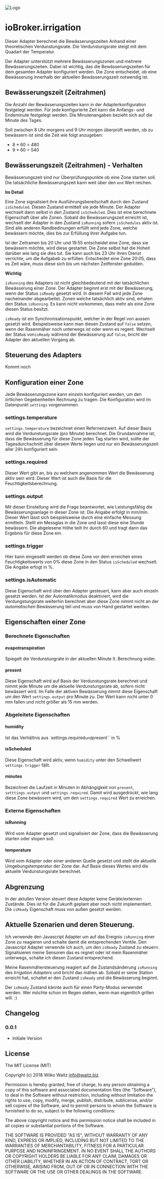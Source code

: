 ![Logo](admin/irrigation.png)
# ioBroker.irrigation
Dieser Adapter berechnet die Bewässerungszeiten Anhand einer theoretischen Verdunstungsrate. Die Verdunstungsrate steigt 
mit dem Quadart der Temperatur. 

Der Adapter unterstützt mehrere Bewässerungszonen und mehrere Bewässerungszeiten. Dabei ist wichtig, das die Bewässerungszeiten
für dem gesamten Adapter konfiguriert werden. Die Zone entscheidet, ob eine Bewässerung innerhalb der aktuellen Bewässerungszeit
notwendig ist.

## Bewässerungszeit (Zeitrahmen)
Die Anzahl der Bewässerungszeiten kann in der Adapterkonfiguration festgelegt werden. Für jede konfigurierte Zeit kann 
die Anfangs- und Endeminute festgelegt werden. Die Minutenangaben bezieht sich auf die Minute des Tages. 

Soll zwischen 8 Uhr morgens und 9 Uhr morgen überprüft werden, ob zu bewässern ist sind die Zeit wie folgt anzugeben:

* 8 * 60 = 480
* 9 * 60 = 540

## Bewässerungszeit (Zeitrahmen) - Verhalten
Bewässerungszeit sind nur Überprüfungspunkte ob eine Zone starten soll. Die tatsächliche Bewässerungszeit 
kann weit über den ``end`` Wert reichen. 

**Im Detail**

Eine Zone signalisiert ihre Ausführungsbereitschaft durch den Zustand ```isScheduled```. Diesen Zustand
ermittelt sie jede Minute. Der Adapter wechselt dann selbst in den Zustand ``isScheduled``. Dies ist eine berechnete 
Eigenschaft über alle Zonen. Sobald die Bewässerungszeit erreicht ist, wechselt der Adapter in den Zustand ```isRunning``` 
sofern ``isSchedules`` aktiv ist. Sind alle anderen Randbedinungen erfüllt wird jede Zone, welche bewässern möchte,
dies bis zur Erfüllung ihrer Aufgabe tun.

Ist der Zeitramen bis 20 Uhr und 19:55 entscheidet eine Zone, dass sie bewässern möchte, wird diese gestartet. Die Zone
selbst hat die Hoheit darüber wie lang sie dies tut. Sie kann auch bis 23 Uhr ihren Dienst verrichte, um die Aufgabeb zu
erfüllen. Entscheidet eine Zone 20:05, dass es Zeit wäre, muss diese sich bis um nächsten Zeitfenster gedulden.
 
**Wichtig**

``isRunning`` des Adapters ist nicht gleichbedeutend mit der tatsächlichen Bewässerung einer Zone. Der Adapter beginnt erst
mit der Bewässerung, wenn der Status ``isReady`` gesetzt wird. In diesem Fall wird jede Zone nacheinander abgearbeitet. Zonen
welche tatsächlich aktiv sind, erhaten den Status ``isRunning``. Es kann nicht vorkommen, dass mehr als eine Zone diesen Status 
besitzt.

``isReady`` ist ein Synchronisationspunkt, welcher in der Regel von aussen gesetzt wird. Beispielsweise kann man diesen 
Zustand auf ``false`` setzen, wenn der Rasenmäher noch unterwegs ist oder wenn es regent. Wechselt der Status von``isReady``
während der Bewässerung auf ``false``, bricht der Adapter den aktuellen Vorgang ab.

## Steuerung des Adapters
Kommt noch

## Konfiguration einer Zone
Jede Bewässerungszone kann einzeln konfiguriert werden, um den örtlichen Gegebenheiten Rechnung zu tragen. Die Konfiguration 
wird im Datenpunkt ``settings`` vorgenommen.

### settings.temperature
``settings.temperature`` bezeichnet einen Refernenzwert. Auf dieser Basis wird die Verdunstungsrate (pro Minute) berechnet. Die 
Grundannahme ist, dass die Bewässerung für diese Zone jeden Tag starten wird, sollte der Tagesdurchschnitt über diesem 
Werte liegen und nur ein Bewässerungszeit aller 24h konfiguriert sein.

### settings.required
Dieser Wert gibt an, bis zu welchem angenommen Wert die Bewässerung aktiv sein wird. Dieser Wert ist auch die Basis für
die Feuchtigkeitsberechnung.

### settings.output
Mit dieser Einstellung wird die Frage beantwortet, wie Leistungsfähig die Bewässerungsanlage in dieser Zone ist. Die
Angabe erfolgt in mm/min. Dieser Wert lässt sich beispielsweise durch eine einfache Messung ermitteln. Stellt ein Messglas
in die Zone und lasst diese eine Stunde bewässern. Die abgelesene Höhe teilt ihr durch 60 und tragt dann das Ergebnis für 
diese Zone ein.

### settings.trigger
Hier kann eingesellt werden ob diese Zone vor dem erreichen eines Feuchtigkeitswerts von 0% diese Zone in den Status 
``isScheduled`` wechselt. Die Angabe erfogt in %.

### settings.isAutomatic
Diese Eigenschaft wird über den Adapter gesteuert, kann aber auch einzeln gesetzt werden. Ist der Automatikmodus
deaktiviert, wird die Verdungstungsrate weiterhin berechnet aber diese Zone nimmt nicht an der *automatischen* 
Bewässerung teil und muss von Hand gestartet werden.

## Eigenschaften einer Zone

### Berechnete Eigenschaften

#### evapotranspiration
Spiegelt die Verdunstungrate in der aktuellen Minute lt. Berechnung wider.

#### present
Diese Eigenschaft wird auf Basis der Verdunstungsrate berechnet und nimmt jede Minute um die aktuelle Verdunstungsrate
ab, sofern nicht bewässert wird. Im Falle der aktiven Bewässerung nimmt diese Eigenschaft um den Wert ``settings.output`` 
pro Minute zu. Der Wert kann nicht unter 0 mm fallen und nicht größer als 15 mm werden.

### Abgeleitete Eigenschaften

#### humidity
Ist das Verhältnis aus `settings.required`` und ``present`` in %

#### isScheduled
Diese Eigenschaft wird aktiv, wenn ``humidity`` unter den Schwellwert ``settings.trigger`` fällt.

#### minutes
Bezeichnet die Laufzeit in Minuten in Abhängigkeit von ``present``, ``setttings.output`` und ``settings.required``. Damit
wird ausgedrückt, wie lang diese Zone bewässern wird, um den ``settings.required`` Wert zu erreichen.

### Externe Eigenschaften

#### isRunning
Wird vom Adapter gesetzt und signalisiert der Zone, dass die Bewässerung starten oder stopen soll.

#### temperature
Wird vom Adapter oder einer anderen Quelle gesetzt und stellt die aktuelle Umgebungstemperatur der Zone dar. Auf Basis
dieses Wertes wird die aktuelle Verdunstungsrate berechnet.

## Abgrenzung

In der aktullen Version steuert diese Adapter keine Geräte/externen Zustände. Dies ist für die Zukunft geplant aber noch
nicht implementiert. Die ``isReady`` Eigenschaft muss von außen gesetzt werden.

## Aktuelle Szenarien und deren Steuerung.

Ich verwende den Javascript Adapter um auf das Ereignis ``isRunning`` einer Zone zu reagieren und schalte damit die
entsprechenden Ventile. Den Javascript Adapter verwende ich auch, um den ``isReady`` Zustand zu steuern. Signalisieren meine Sensoren das es regnet
oder ist mein Rasenmäher unterwegs, schalte ich diesen Zustand entsprechend.

Meine Rasenmähersteuerung reagiert auf die Zustandsänderung ``isRunning`` des *Irrigation Adapters* und bricht das mähen
ab. Sobald er seine Station erreicht hat, schaltet er den Zustand ``isReady`` und die Bewässerung beginnt.

Der ``isReady`` Zustand kännte auch für einen Party-Modus verwendet werden. Wer möchte schon im Regen stehen, wenn man 
eigentlich grillen will. :)

## Changelog
### 0.0.1
* Initiale Version

## License
The MIT License (MIT)

Copyright (c) 2018 Wilko Waitz <info@waitz.biz>

Permission is hereby granted, free of charge, to any person obtaining a copy
of this software and associated documentation files (the "Software"), to deal
in the Software without restriction, including without limitation the rights
to use, copy, modify, merge, publish, distribute, sublicense, and/or sell
copies of the Software, and to permit persons to whom the Software is
furnished to do so, subject to the following conditions:

The above copyright notice and this permission notice shall be included in
all copies or substantial portions of the Software.

THE SOFTWARE IS PROVIDED "AS IS", WITHOUT WARRANTY OF ANY KIND, EXPRESS OR
IMPLIED, INCLUDING BUT NOT LIMITED TO THE WARRANTIES OF MERCHANTABILITY,
FITNESS FOR A PARTICULAR PURPOSE AND NONINFRINGEMENT. IN NO EVENT SHALL THE
AUTHORS OR COPYRIGHT HOLDERS BE LIABLE FOR ANY CLAIM, DAMAGES OR OTHER
LIABILITY, WHETHER IN AN ACTION OF CONTRACT, TORT OR OTHERWISE, ARISING FROM,
OUT OF OR IN CONNECTION WITH THE SOFTWARE OR THE USE OR OTHER DEALINGS IN
THE SOFTWARE.
